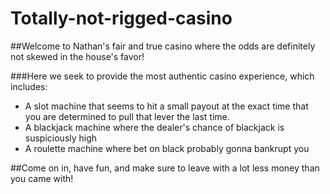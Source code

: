 # Totally-not-rigged-casino

##Welcome to Nathan's fair and true casino where the odds are definitely not skewed in the house's favor!

###Here we seek to provide the most authentic casino experience, which includes:
 - A slot machine that seems to hit a small payout at the exact time that you are determined to pull that lever the last time.
 - A blackjack machine where the dealer's chance of blackjack is suspiciously high
 - A roulette machine where bet on black probably gonna bankrupt you

##Come on in, have fun, and make sure to leave with a lot less money than you came with!
